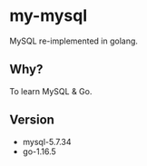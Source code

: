 # my-mysql

MySQL re-implemented in golang.

## Why?

To learn MySQL & Go.

## Version

 * mysql-5.7.34
 * go-1.16.5
